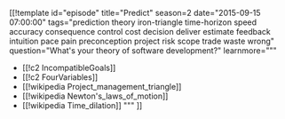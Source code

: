 [[!template id="episode"
title="Predict"
season=2
date="2015-09-15 07:00:00"
tags="prediction theory iron-triangle time-horizon speed accuracy consequence control cost decision deliver estimate feedback intuition pace pain preconception project risk scope trade waste wrong"
question="What's your theory of software development?"
learnmore="""
- [[!c2 IncompatibleGoals]]
- [[!c2 FourVariables]]
- [[!wikipedia Project_management_triangle]]
- [[!wikipedia Newton's_laws_of_motion]]
- [[!wikipedia Time_dilation]]
"""
]]
